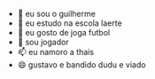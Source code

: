 - 👋 eu sou o guilherme
- 👀 eu estudo na escola laerte
- 🌱 eu gosto de joga futbol
- 💞️ sou jogador
- 📫 eu namoro a thais 
- 😄 gustavo e bandido 
dudu e viado
<!---
guicruz-bit/guicruz-bit is a ✨ special ✨ repository because its `README.md` (this file) appears on your GitHub profile.
You can click the Preview link to take a look at your changes.
--->
